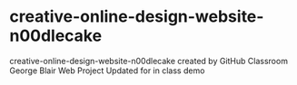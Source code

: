 # creative-online-design-website-n00dlecake
creative-online-design-website-n00dlecake created by GitHub Classroom
George Blair Web Project
Updated for in class demo